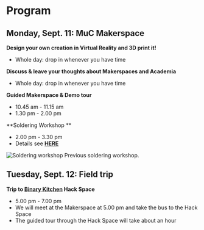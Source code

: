# Program

## Monday, Sept. 11: MuC Makerspace


**Design your own creation in Virtual Reality and 3D print it!**  
  - Whole day:  drop in whenever you have time  
  
**Discuss & leave your thoughts about Makerspaces and Academia**  
  - Whole day: drop in whenever you have time  

**Guided Makerspace & Demo tour**  
  - 10.45 am - 11.15 am  
  - 1.30 pm - 2.00 pm  
  
**Soldering Workshop **  
  - 2.00 pm - 3.30 pm  
  - Details see **[HERE](https://www.binary-kitchen.de/wiki/doku.php?id=veranstaltungen:loetworkshop_muc)**  
  
![Soldering workshop](/images/soldering2.jpg) Previous soldering workshop.
   

## Tuesday, Sept. 12: Field trip

**Trip to [Binary Kitchen](https://www.binary-kitchen.de) Hack Space** 

* 5.00 pm - 7.00 pm
* We will meet at the Makerspace at 5.00 pm and take the bus to the Hack Space
* The guided tour through the Hack Space will take about an hour